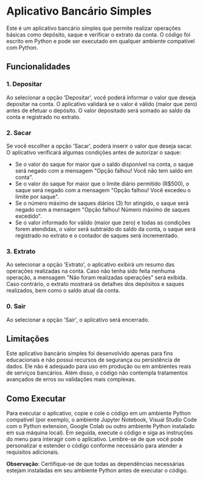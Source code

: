# Aplicativo Bancário Simples

Este é um aplicativo bancário simples que permite realizar operações básicas como depósito, saque e verificar o extrato da conta. O código foi escrito em Python e pode ser executado em qualquer ambiente compatível com Python.

## Funcionalidades

### 1. Depositar

Ao selecionar a opção 'Depositar', você poderá informar o valor que deseja depositar na conta. O aplicativo validará se o valor é válido (maior que zero) antes de efetuar o depósito. O valor depositado será somado ao saldo da conta e registrado no extrato.

### 2. Sacar

Se você escolher a opção 'Sacar', poderá inserir o valor que deseja sacar. O aplicativo verificará algumas condições antes de autorizar o saque:

- Se o valor do saque for maior que o saldo disponível na conta, o saque será negado com a mensagem "Opção falhou! Você não tem saldo em conta".
- Se o valor do saque for maior que o limite diário permitido (R$500), o saque será negado com a mensagem "Opção falhou! Você excedeu o limite por saque".
- Se o número máximo de saques diários (3) for atingido, o saque será negado com a mensagem "Opção falhou! Número máximo de saques excedido".
- Se o valor informado for válido (maior que zero) e todas as condições forem atendidas, o valor será subtraído do saldo da conta, o saque será registrado no extrato e o contador de saques será incrementado.

### 3. Extrato

Ao selecionar a opção 'Extrato', o aplicativo exibirá um resumo das operações realizadas na conta. Caso não tenha sido feita nenhuma operação, a mensagem "Não foram realizadas operações" será exibida. Caso contrário, o extrato mostrará os detalhes dos depósitos e saques realizados, bem como o saldo atual da conta.

### 0. Sair

Ao selecionar a opção 'Sair', o aplicativo será encerrado.

## Limitações

Este aplicativo bancário simples foi desenvolvido apenas para fins educacionais e não possui recursos de segurança ou persistência de dados. Ele não é adequado para uso em produção ou em ambientes reais de serviços bancários. Além disso, o código não contempla tratamentos avançados de erros ou validações mais complexas.

## Como Executar

Para executar o aplicativo, copie e cole o código em um ambiente Python compatível (por exemplo, o ambiente Jupyter Notebook, Visual Studio Code com o Python extension, Google Colab ou outro ambiente Python instalado em sua máquina local). Em seguida, execute o código e siga as instruções do menu para interagir com o aplicativo. Lembre-se de que você pode personalizar e estender o código conforme necessário para atender a requisitos adicionais.

**Observação**: Certifique-se de que todas as dependências necessárias estejam instaladas em seu ambiente Python antes de executar o código.
